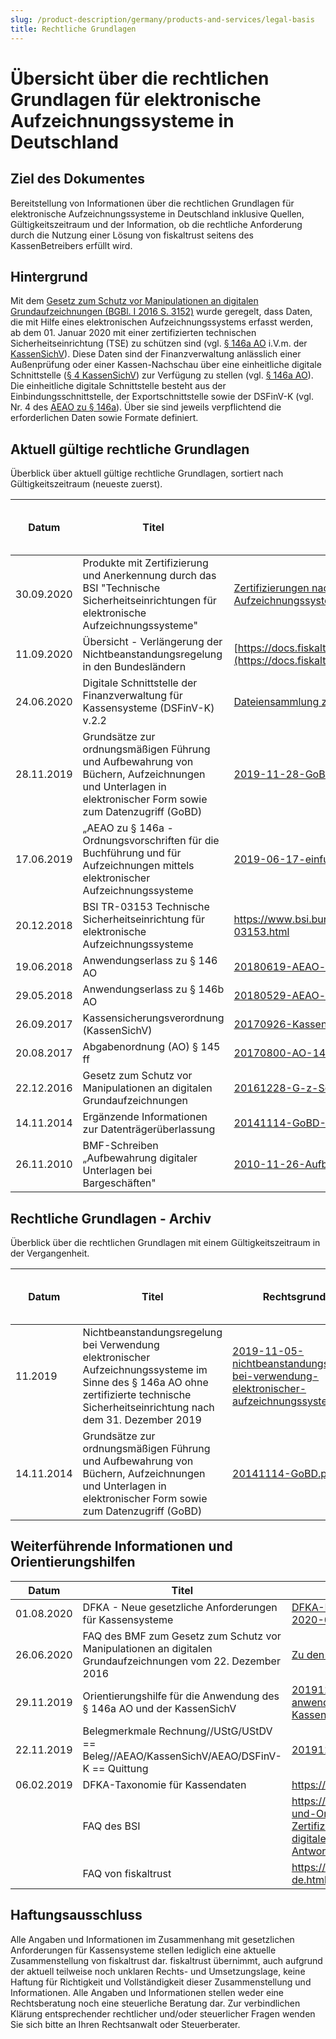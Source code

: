 ```yaml
---
slug: /product-description/germany/products-and-services/legal-basis
title: Rechtliche Grundlagen
---
```


# Übersicht über die rechtlichen Grundlagen für elektronische Aufzeichnungssysteme in Deutschland

## Ziel des Dokumentes

Bereitstellung von Informationen über die rechtlichen Grundlagen für elektronische Aufzeichnungssysteme in Deutschland inklusive Quellen, Gültigkeitszeitraum und der Information, ob die rechtliche Anforderung durch die Nutzung einer Lösung von fiskaltrust seitens des KassenBetreibers erfüllt wird.

## Hintergrund

Mit dem [Gesetz zum Schutz vor Manipulationen an digitalen Grundaufzeichnungen (BGBl. I 2016 S. 3152)](media/20161228-G-z-Schutz-v-Manipulationen-an-digitalen-Grundaufzeichnungen.pdf) wurde geregelt, dass Daten, die mit Hilfe eines elektronischen Aufzeichnungssystems erfasst werden, ab dem 01. Januar 2020 mit einer zertifizierten technischen Sicherheitseinrichtung (TSE) zu schützen sind (vgl. [§ 146a AO](media/2019-06-17-einfuehrung-paragraf-146a-AO-anwendungserlass-zu-paragraf-146a-AO.pdf) i.V.m. der [KassenSichV](media/20170926-KassenSichV.pdf)). Diese Daten sind der Finanzverwaltung anlässlich einer Außenprüfung oder einer Kassen-Nachschau über eine einheitliche digitale Schnittstelle ([§ 4 KassenSichV](media/20170926-KassenSichV.pdf)) zur Verfügung zu stellen (vgl. [§ 146a AO](media/2019-06-17-einfuehrung-paragraf-146a-AO-anwendungserlass-zu-paragraf-146a-AO.pdf)). Die einheitliche digitale Schnittstelle besteht aus der Einbindungsschnittstelle, der Exportschnittstelle sowie der DSFinV-K (vgl. Nr. 4 des [AEAO zu § 146a](media/20180619-AEAO-zu-146-Ordnungsvorschriften-fuer-die-Buchfuehrung-und-fuer-Aufzeichnungen.pdf)). Über sie sind jeweils verpflichtend die erforderlichen Daten sowie Formate definiert.

## Aktuell gültige rechtliche Grundlagen

Überblick über aktuell gültige rechtliche Grundlagen, sortiert nach Gültigkeitszeitraum (neueste zuerst).

| Datum      | Titel                                                                                                                                                   | Rechtsgrundlage                                                                                                                                                                                                                                                                                                                  | Gültigkeits-Zeitraum | Compliance erfüllt durch fiskaltrust |
|------------|---------------------------------------------------------------------------------------------------------------------------------------------------------|----------------------------------------------------------------------------------------------------------------------------------------------------------------------------------------------------------------------------------------------------------------------------------------------------------------------------------|----------------------|--------------------------------------|
| 30.09.2020 | Produkte mit Zertifizierung und Anerkennung durch das BSI "Technische Sicherheitseinrichtungen für elektronische Aufzeichnungssysteme"                  | [Zertifizierungen nach BSI TR-03153 – Technische Sicherheitseinrichtung für elektronische Aufzeichnungssysteme](https://www.bsi.bund.de/DE/Themen/Unternehmen-und-Organisationen/Standards-und-Zertifizierung/Zertifizierung-und-Anerkennung/Listen/Zertifizierte-Produkte-nach-TR/Technische_Sicherheitseinrichtungen/TSE.html) | 30.09.2020           |                                      |
| 11.09.2020 | Übersicht - Verlängerung der Nichtbeanstandungsregelung in den Bundesländern                                                                            | [https://docs.fiskaltrust.cloud/doc/faq/qna/DE-Nichtbeanstandungsregelung.html?q=nichtbeanstandung](https://docs.fiskaltrust.cloud/doc/faq/qna/DE-Nichtbeanstandungsregelung.html?q=nichtbeanstandung)                                                                                                                           | 11.09.2020-heute     | in Bearbeitung                       |
| 24.06.2020 | Digitale Schnittstelle der Finanzverwaltung für Kassensysteme (DSFinV-K) v.2.2                                                                          | [Dateiensammlung zur DSFinV-K mit Stand: Juni 2020](media/dsfinv_k_v_2_2.zip)                                                                                                                                                                                                                                                    | 24.06.2020-heute     | in Bearbeitung                       |
| 28.11.2019 | Grundsätze zur ordnungsmäßigen Führung und Aufbewahrung von Büchern, Aufzeichnungen und Unterlagen in elektronischer Form sowie zum Datenzugriff (GoBD) | [2019-11-28-GoBD.pdf](media/2019-11-28-GoBD.pdf)                                                                                                                                                                                                                                                                                 | 01.01.2020-heute     | in Bearbeitung                       |
| 17.06.2019 | „AEAO zu § 146a - Ordnungsvorschriften für die Buchführung und für Aufzeichnungen mittels elektronischer Aufzeichnungssysteme                           | [2019-06-17-einfuehrung-paragraf-146a-AO-anwendungserlass-zu-paragraf-146a-AO.pdf](media/2019-06-17-einfuehrung-paragraf-146a-AO-anwendungserlass-zu-paragraf-146a-AO.pdf)                                                                                                                                                       | 17.06.2019-heute     | in Bearbeitung                       |
| 20.12.2018 | BSI TR-03153 Technische Sicherheitseinrichtung für elektronische Aufzeichnungssysteme                                                                   | https://www.bsi.bund.de/SharedDocs/Downloads/DE/BSI/Publikationen/TechnischeRichtlinien/TR03153/TR-03153.html                                                                                                                                                                                                                    | 20.12.2018-heute     | in Bearbeitung                       |
| 19.06.2018 | Anwendungserlass zu § 146 AO                                                                                                                            | [20180619-AEAO-zu-146-Ordnungsvorschriften-für-die-Buchfuehrung-und-fuer-Aufzeichnungen.pdf](media/20180619-AEAO-zu-146-Ordnungsvorschriften-fuer-die-Buchfuehrung-und-fuer-Aufzeichnungen.pdf)                                                                                                                                  | 19.06.2018 - heute   | in Bearbeitung                       |
| 29.05.2018 | Anwendungserlass zu § 146b AO                                                                                                                           | [20180529-AEAO-zu-146b-Kassen-Nachschau.pdf](media/20180529-AEAO-zu-146b-Kassen-Nachschau.pdf)                                                                                                                                                                                                                                   | 29.05.2018 - heute   | in Bearbeitung                       |
| 26.09.2017 | Kassensicherungsverordnung (KassenSichV)                                                                                                                | [20170926-KassenSichV.pdf](media/20170926-KassenSichV.pdf)                                                                                                                                                                                                                                                                       | 27.09.2017 - heute   | in Bearbeitung                       |
| 20.08.2017 | Abgabenordnung (AO) § 145 ff                                                                                                                            | [20170800-AO-145ff.pdf](media/20170800-AO-145ff.pdf)                                                                                                                                                                                                                                                                             | 20.08.2017 - heute   | in Bearbeitung                       |
| 22.12.2016 | Gesetz zum Schutz vor Manipulationen an digitalen Grundaufzeichnungen                                                                                   | [20161228-G-z-Schutz-v-Manipulationen-an-digitalen-Grundaufzeichnungen.pdf](media/20161228-G-z-Schutz-v-Manipulationen-an-digitalen-Grundaufzeichnungen.pdf)                                                                                                                                                                     | 29.12.2016 - heute   | in Bearbeitung                       |
| 14.11.2014 | Ergänzende Informationen zur Datenträgerüberlassung                                                                                                     | [20141114-GoBD-Ergaenzende-Informationen-zur-Datentraegerueberlassung.pdf](media/20141114-GoBD-Ergaenzende-Informationen-zur-Datentraegerueberlassung.pdf)                                                                                                                                                                       | 01.01.2015-heute     | in Bearbeitung                       |
| 26.11.2010 | BMF-Schreiben „Aufbewahrung digitaler Unterlagen bei Bargeschäften"                                                                                     | [2010-11-26-Aufbewahrung-digitaler-Unterlagen-bei-Bargeschaeften.pdf](media/2010-11-26-Aufbewahrung-digitaler-Unterlagen-bei-Bargeschaeften.pdf)                                                                                                                                                                                 | 26.11.2010-heute     | in Bearbeitung                       |

## Rechtliche Grundlagen - Archiv 

Überblick über die rechtlichen Grundlagen mit einem Gültigkeitszeitraum in der Vergangenheit.

| Datum      | Titel                                                                                                                                                                                 | Rechtsgrundlage                                                                                                                                                                                    | Gültigkeitszeitraum   | Compliance erfüllt durch fiskaltrust |
|------------|---------------------------------------------------------------------------------------------------------------------------------------------------------------------------------------|----------------------------------------------------------------------------------------------------------------------------------------------------------------------------------------------------|-----------------------|--------------------------------------|
| 11.2019    | Nichtbeanstandungsregelung bei Verwendung  elektronischer Aufzeichnungssysteme im Sinne des § 146a AO ohne zertifizierte technische Sicherheitseinrichtung nach dem 31. Dezember 2019 | [2019-11-05-nichtbeanstandungsregelung-bei-verwendung-elektronischer-aufzeichnungssysteme.pdf](media/2019-11-05-nichtbeanstandungsregelung-bei-verwendung-elektronischer-aufzeichnungssysteme.pdf) | 01.01.2020-30.09.2020 | in Bearbeitung                       |
| 14.11.2014 | Grundsätze zur ordnungsmäßigen Führung und Aufbewahrung von Büchern, Aufzeichnungen und Unterlagen in elektronischer Form sowie zum Datenzugriff (GoBD)                               | [20141114-GoBD.pdf](media/20141114-GoBD.pdf)                                                                                                                                                       | 01.01.2015-31.12.2019 | noch nicht am Markt aktiv            |

## Weiterführende Informationen und Orientierungshilfen

| Datum      | Titel                                                                                                       | Quelle                                                                                                                                                                                                     |
|------------|-------------------------------------------------------------------------------------------------------------|------------------------------------------------------------------------------------------------------------------------------------------------------------------------------------------------------------|
| 01.08.2020 | DFKA - Neue gesetzliche Anforderungen für Kassensysteme                                                     | [DFKA-Neue-gesetzliche-Anforderungen-Stand-2020-08-01.pdf](media/DFKA-Neue-gesetzliche-Anforderungen-Stand-2020-08-01.pdf)                                                                                 |
| 26.06.2020 | FAQ des BMF zum Gesetz zum Schutz vor Manipulationen an digitalen Grundaufzeichnungen vom 22. Dezember 2016 | [Zu den FAQ des BMF](https://www.bundesfinanzministerium.de/Content/DE/FAQ/2020-02-18-steuergerechtigkeit-belegpflicht.html)                                                                               |
| 29.11.2019 | Orientierungshilfe für die Anwendung des § 146a AO und der KassenSichV                                      | [20191129_Orientierungshilfe-fuer-die-anwendung-des-paragraf-146a-AO-und-der-KassenSichV.pdf](media/20191129_Orientierungshilfe-fuer-die-anwendung-des-paragraf-146a-AO-und-der-KassenSichV.pdf)           |
| 22.11.2019 | Belegmerkmale Rechnung//UStG/UStDV == Beleg//AEAO/KassenSichV/AEAO/DSFinV-K == Quittung                     | [20191122-ft-Belegmerkmale-DE-v0.5.pdf](media/20191122-ft-Belegmerkmale-DE-v0.5.pdf)                                                                                                                       |
| 06.02.2019 | DFKA-Taxonomie für Kassendaten                                                                              | https://dfka.net/taxonomie/                                                                                                                                                                                |
|            | FAQ des BSI                                                                                                 | https://www.bsi.bund.de/DE/Themen/Unternehmen-und-Organisationen/Standards-und-Zertifizierung/Schutz-vor-Manipulation-an-digitalen-Grundaufzeichnungen/Fragen-und-Antworten/fragen-und-antworten_node.html |
|            | FAQ von fiskaltrust                                                                                         | https://docs.fiskaltrust.cloud/doc/faq/qna/market-de.html#german-language                                                                                                                                  |

## Haftungsausschluss

Alle Angaben und Informationen im Zusammenhang mit gesetzlichen Anforderungen für Kassensysteme stellen lediglich eine aktuelle Zusammenstellung von fiskaltrust dar. fiskaltrust übernimmt, auch aufgrund der aktuell teilweise noch unklaren Rechts- und Umsetzungslage, keine Haftung für Richtigkeit und Vollständigkeit dieser Zusammenstellung und Informationen. Alle Angaben und Informationen stellen weder eine Rechtsberatung noch eine steuerliche Beratung dar. Zur verbindlichen Klärung entsprechender rechtlicher und/oder steuerlicher Fragen wenden Sie sich bitte an Ihren Rechtsanwalt oder Steuerberater.
